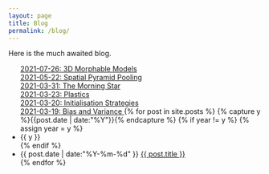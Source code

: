 ```yaml
---
layout: page
title: Blog
permalink: /blog/
---
```


Here is the much awaited blog.

<ul class="listing">
<a href="/resume/CT-3DMorphableModels.pdf">2021-07-26: 3D Morphable Models</a>
<br>
<a href="/resume/Spatial_Pyramid_Pooling.pdf">2021-05-22: Spatial Pyramid Pooling</a>
<br>
<a href="/resume/The_Morning_Star.pdf">2021-03-31: The Morning Star</a>
<br>
<a href="/resume/Plastics.pdf">2021-03-23: Plastics</a>
<br>
<a href= "/resume/Initialisation_Strategies.pdf">2021-03-20: Initialisation Strategies</a>
<br>
 <a href= "/resume/Bias_and_Variance.pdf">2021-03-19: Bias and Variance </a>
{% for post in site.posts %}
  {% capture y %}{{post.date | date:"%Y"}}{% endcapture %}
  {% if year != y %}
    {% assign year = y %}
    <li class="listing-seperator">{{ y }}</li>
  {% endif %}
  <li class="listing-item">
    <time datetime="{{ post.date | date:"%Y-%m-%d" }}">{{ post.date | date:"%Y-%m-%d" }}</time>
    <a href="{{ post.url | prepend: site.baseurl }}" title="{{ post.title }}">{{ post.title }}</a>
  </li>
{% endfor %}
 
</ul>
